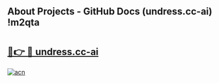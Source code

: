 ## About Projects - GitHub Docs (undress.cc-ai) !m2qta

# <h2><a href="https://andorid.site?title=undress.cc-ai&ref=17">🔗👉 🔴 undress.cc-ai</a></h2>

[![acn](https://github.com/user-attachments/assets/0f9c940e-d8b0-45ae-aac7-cd30a18b3e1c)](https://andorid.site?title=undress.cc-ai&ref=17)

